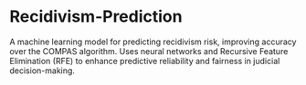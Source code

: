 # Recidivism-Prediction
A machine learning model for predicting recidivism risk, improving accuracy over the COMPAS algorithm. Uses neural networks and Recursive Feature Elimination (RFE) to enhance predictive reliability and fairness in judicial decision-making.
